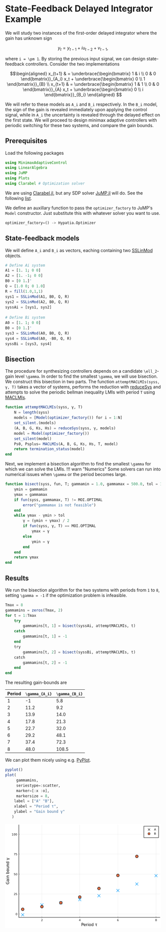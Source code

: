 # State-Feedback Delayed Integrator Example
We will study two instances of the first-order delayed integrator where the gain has unknown sign
```math
y_t = y_{t-1} + iu_{t-2} + v_{t-1},
```
where ``i = \pm 1``.
By storing the previous input signal, we can design state-feedback controllers.
Consider the two implementations
```math
\begin{aligned}
    x_{t+1} & = \underbrace{\begin{bmatrix}
        1 & i \\ 0 & 0
    \end{bmatrix}}_{A_i} x_t + \underbrace{\begin{bmatrix} 0 \\ 1 \end{bmatrix}}_{B} \\
    x_{t+1} & = \underbrace{\begin{bmatrix}
        1 & 1 \\ 0 & 0
    \end{bmatrix}}_{A} x_t + \underbrace{\begin{bmatrix} 0 \\ i \end{bmatrix}}_{B_i}
\end{aligned}

```
We will refer to these models as ``A_i`` and ``B_i`` respectively.
In the ``B_i`` model, the sign of  the gain is revealed immediately upon applying the control signal, while in ``A_i`` the uncertainty is revealed through the delayed effect on the first state.
We will proceed to design minimax adaptive controllers with periodic switching for these two systems, and compare the gain bounds.

## Prerequisites

Load the following packages
```julia ss
using MinimaxAdaptiveControl
using LinearAlgebra
using JuMP
using Plots
using Clarabel # Optimization solver
```
We are using [Clarabel.jl](https://github.com/oxfordcontrol/Clarabel.jl), but any SDP solver [JuMP.jl](https://github.com/jump-dev/JuMP.jl) will do. 
See the following [list](https://jump.dev/JuMP.jl/stable/packages/solvers/).

We define an auxillary function to pass the `optimizer_factory` to JuMP's `Model` constructor. 
Just substitute this with whatever solver you want to use.
```julia ss
optimizer_factory=() -> Hypatia.Optimizer
```

## State-feedback models
We will define ``A_i`` and ``B_i`` as vectors, eaching containing two [SSLinMod](@ref) objects.
```julia 
# Define Ai system
A1 = [1. 1; 0 0]
A2 = [1. -1; 0 0]
B0 = [0 1.]'
Q = [1.0 0; 0 1.0]
R = fill(1.0,1,1)
sys1 = SSLinMod(A1, B0, Q, R)
sys2 = SSLinMod(A2, B0, Q, R)
syssAi = [sys1, sys2]

# Define Bi system
A0 = [1. 1; 0 0]
B0 = [0 1.]'
sys3 = SSLinMod(A0, B0, Q, R)
sys4 = SSLinMod(A0, -B0, Q, R)
syssBi = [sys3, sys4]
```

## Bisection
The procedure for synthesizing controllers depends on a candidate ``\ell_2``-gain level ``\gamma``.
In order to find the smallest ``\gamma``, we will use bisection.
We construct this bisection in two parts.
The function `attemptMACLMIs(syss, γ, T)` takes a vector of systems, performs the reduction with [reduceSys](@ref) and attempts to solve the periodic bellman inequality LMIs with period `T` using [MACLMIs](@ref).

```julia 
function attemptMACLMIs(syss, γ, T)
    N = length(syss)
    models = [Model(optimizer_factory()) for i = 1:N]
    set_silent.(models)
    (A, B, G, Ks, Hs) = reduceSys(syss, γ, models)
    model = Model(optimizer_factory())
    set_silent(model)
    Ps0, Psplus= MACLMIs(A, B, G, Ks, Hs, T, model)
    return termination_status(model)
end
```

Next, we implement a bisection algorithm to find the smallest ``\gamma`` for which we can solve the LMIs.
!!! warn "Numerics"
    Some solvers can run into numerical issues when ``\gamma`` or the period becomes large.

```julia
function bisect(syss, fun, T; gammamin = 1.0, gammamax = 500.0, tol = 1e-3)
    γmin = gammamin
    γmax = gammamax
    if fun(syss, gammamax, T) != MOI.OPTIMAL
        error("gammamax is not feasible")
    end
    while γmax - γmin > tol
        γ = (γmin + γmax) / 2
        if fun(syss, γ, T) == MOI.OPTIMAL
            γmax = γ
        else
            γmin = γ
        end
    end
    return γmax
end
```

## Results

We run the bisection algorithm for the two systems with periods from ``1`` to ``8``, setting ``\gamma = -1`` if the optimization problem is infeasible.
```julia
Tmax = 8
gammamins = zeros(Tmax, 2)
for t = 1:Tmax
    try
        gammamins[t, 1] = bisect(syssAi, attemptMACLMIs, t)
    catch
        gammamins[t, 1] = -1
    end
    try
        gammamins[t, 2] = bisect(syssBi, attemptMACLMIs, t)
    catch
        gammamins[t, 2] = -1
    end
end
```
The resulting gain-bounds are

| Period | ``\gamma_{A_i}`` | ``\gamma_{B_i}`` |
|-----|------|------|
|  1  | -1   | 5.8  |
|  2  | 11.2 | 9.2  |
|  3  | 13.9 | 14.0 |
|  4  | 17.8 | 21.3 |
|  5  | 22.7 | 32.0 |
|  6  | 29.2 | 48.1 |
|  7  | 37.4 | 72.3 |
|  8  | 48.0 | 108.5|


We can plot them nicely using e.g. [PyPlot](https://github.com/JuliaPy/PyPlot.jl).
```julia
pyplot()
plot(
     gammamins, 
     seriestype=:scatter, 
     marker=[:x :o], 
     markersize = 8,
    label = ["A" "B"],
    xlabel = "Period τ",
    ylabel = "Gain bound γ"
   )
```
![image](ss_delayed_integrator.png)
